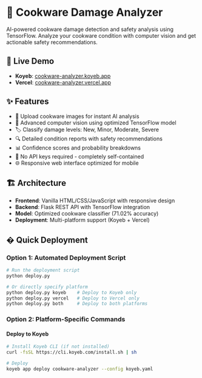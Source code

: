 # 🍳 Cookware Damage Analyzer

AI-powered cookware damage detection and safety analysis using TensorFlow. Analyze your cookware condition with computer vision and get actionable safety recommendations.

## 🚀 Live Demo

- **Koyeb**: [cookware-analyzer.koyeb.app](https://cookware-analyzer.koyeb.app)
- **Vercel**: [cookware-analyzer.vercel.app](https://cookware-analyzer.vercel.app)

## ✨ Features

- 📸 Upload cookware images for instant AI analysis
- 🤖 Advanced computer vision using optimized TensorFlow model
- 🏷️ Classify damage levels: New, Minor, Moderate, Severe
- 🔍 Detailed condition reports with safety recommendations
- 📊 Confidence scores and probability breakdowns
- 🎯 No API keys required - completely self-contained
- 🌐 Responsive web interface optimized for mobile

## 🏗️ Architecture

- **Frontend**: Vanilla HTML/CSS/JavaScript with responsive design
- **Backend**: Flask REST API with TensorFlow integration
- **Model**: Optimized cookware classifier (71.02% accuracy)
- **Deployment**: Multi-platform support (Koyeb + Vercel)

## � Quick Deployment

### Option 1: Automated Deployment Script

```bash
# Run the deployment script
python deploy.py

# Or directly specify platform
python deploy.py koyeb    # Deploy to Koyeb only
python deploy.py vercel   # Deploy to Vercel only
python deploy.py both     # Deploy to both platforms
```

### Option 2: Platform-Specific Commands

#### Deploy to Koyeb
```bash
# Install Koyeb CLI (if not installed)
curl -fsSL https://cli.koyeb.com/install.sh | sh

# Deploy
koyeb app deploy cookware-analyzer --config koyeb.yaml
```
